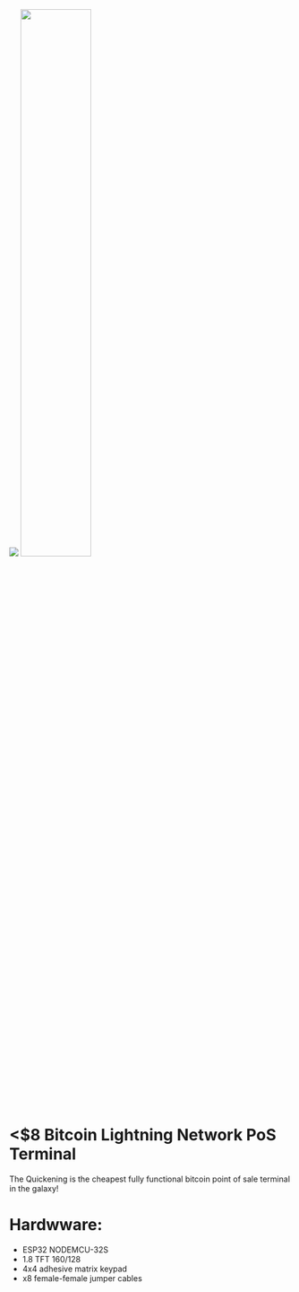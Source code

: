 
<img src="https://i.imgur.com/MmSiOjs.png" />

<img src="https://i.imgur.com/nIjz1as.gif" class="padding-white d-inline-block px-3" width="50%" />

# <$8 Bitcoin Lightning Network PoS Terminal

The Quickening is the cheapest fully functional bitcoin point of sale terminal in the galaxy!


 # Hardwware:
* ESP32 NODEMCU-32S
* 1.8 TFT 160/128
* 4x4 adhesive matrix keypad
* x8 female-female jumper cables
